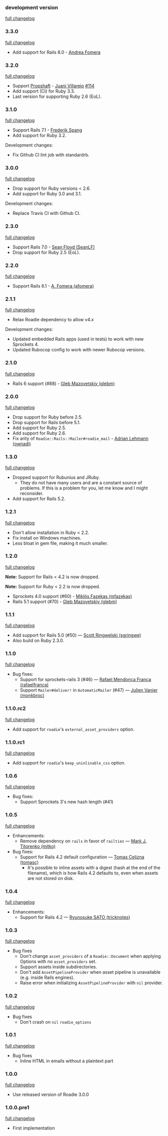 ### development version

[full changelog](https://github.com/Mange/roadie-rails/compare/v3.3.0...master)

### 3.3.0

[full changelog](https://github.com/Mange/roadie-rails/compare/v3.2.0...v3.3.0)

- Add support for Rails 8.0 - [Andrea Fomera](https://github.com/afomera)

### 3.2.0

[full changelog](https://github.com/Mange/roadie-rails/compare/v3.1.0...v3.2.0)

- Support [Propshaft](https://github.com/rails/propshaft) - [Juani Villarejo](https://github.com/jvillarejo) [#114](https://github.com/Mange/roadie-rails/pull/114)
- Add support (CI) for Ruby 3.3.
- Last version for supporting Ruby 2.6 (EoL).

### 3.1.0

[full changelog](https://github.com/Mange/roadie-rails/compare/v3.0.0...v3.1.0)

- Support Rails 7.1 - [Frederik Spang](https://github.com/frederikspang)
- Add support for Ruby 3.2.

Development changes:

- Fix Github CI lint job with standardrb.

### 3.0.0

[full changelog](https://github.com/Mange/roadie-rails/compare/v2.3.0...v3.0.0)

- Drop support for Ruby versions < 2.6.
- Add support for Ruby 3.0 and 3.1.

Development changes:

- Replace Travis CI with Github CI.

### 2.3.0

[full changelog](https://github.com/Mange/roadie-rails/compare/v2.2.0...v2.3.0)

- Support Rails 7.0 - [Sean Floyd (SeanLF)](https://github.com/SeanLF)
- Drop support for Ruby 2.5 (EoL).

### 2.2.0

[full changelog](https://github.com/Mange/roadie-rails/compare/v2.1.1...v2.2.0)

- Support Rails 6.1 - [A. Fomera (afomera)](https://github.com/afomera)

### 2.1.1

[full changelog](https://github.com/Mange/roadie-rails/compare/v2.1.0...v2.1.1)

- Relax Roadie dependency to allow v4.x

Development changes:

- Updated embedded Rails apps (used in tests) to work with new Sprockets 4.
- Updated Rubocop config to work with newer Rubocop versions.

### 2.1.0

[full changelog](https://github.com/Mange/roadie-rails/compare/v2.0.0...v2.1.0)

- Rails 6 support (#88) - [Gleb Mazovetskiy (glebm)](https://github.com/glebm)

### 2.0.0

[full changelog](https://github.com/Mange/roadie-rails/compare/v1.3.0...v2.0.0)

- Drop support for Ruby before 2.5.
- Drop support for Rails before 5.1.
- Add support for Ruby 2.5.
- Add support for Ruby 2.6.
- Fix arity of `Roadie::Rails::Mailer#roadie_mail` - [Adrian Lehmann (ownadi)](https://github.com/ownadi)

### 1.3.0

[full changelog](https://github.com/Mange/roadie-rails/compare/v1.2.1...v1.3.0)

- Dropped support for Rubunius and JRuby.
  - They do not have many users and are a constant source of problems. If this is a problem for you, let me know and I might reconsider.
- Add support for Rails 5.2.

### 1.2.1

[full changelog](https://github.com/Mange/roadie-rails/compare/v1.2.0...v1.2.1)

- Don't allow installation in Ruby < 2.2.
- Fix install on Windows machines.
- Less bloat in gem file, making it much smaller.

### 1.2.0

[full changelog](https://github.com/Mange/roadie-rails/compare/v1.1.1...v1.2.0)

**Note:** Support for Rails < 4.2 is now dropped.

**Note:** Support for Ruby < 2.2 is now dropped.

- Sprockets 4.0 support (#60) - [Miklós Fazekas (mfazekas)](https://github.com/mfazekas)
- Rails 5.1 support (#70) - [Gleb Mazovetskiy (glebm)](https://github.com/glebm)

### 1.1.1

[full changelog](https://github.com/Mange/roadie-rails/compare/v1.1.0...v1.1.1)

- Add support for Rails 5.0 (#50) — [Scott Ringwelski (sgringwe)](https://github.com/sgringwe)
- Also build on Ruby 2.3.0.

### 1.1.0

[full changelog](https://github.com/Mange/roadie-rails/compare/v1.1.0.rc2...v1.1.0)

- Bug fixes:
  - Support for sprockets-rails 3 (#46) — [Rafael Mendonça França (rafaelfranca)](https://github.com/rafaelfranca)
  - Support `Mailer#deliver!` in `AutomaticMailer` (#47) — [Julien Vanier (monkbroc)](https://github.com/monkbroc)

### 1.1.0.rc2

[full changelog](https://github.com/Mange/roadie-rails/compare/v1.1.0.rc1...v1.1.0.rc2)

- Add support for `roadie`'s `external_asset_providers` option.

### 1.1.0.rc1

[full changelog](https://github.com/Mange/roadie-rails/compare/v1.0.6...v1.1.0.rc1)

- Add support for `roadie`'s `keep_uninlinable_css` option.

### 1.0.6

[full changelog](https://github.com/Mange/roadie-rails/compare/v1.0.5...v1.0.6)

- Bug fixes:
  - Support Sprockets 3's new hash length (#41)

### 1.0.5

[full changelog](https://github.com/Mange/roadie-rails/compare/v1.0.4...v1.0.5)

- Enhancements:
  - Remove dependency on `rails` in favor of `railties` — [Mark J. Titorenko (mjtko)](https://github.com/mjtko)
- Bug fixes:
  - Support for Rails 4.2 default configuration — [Tomas Celizna (tomasc)](https://github.com/tomasc)
    - It's possible to inline assets with a digest (hash at the end of the filename), which is how Rails 4.2 defaults to, even when assets are not stored on disk.

### 1.0.4

[full changelog](https://github.com/Mange/roadie-rails/compare/v1.0.3...v1.0.4)

- Enhancements:
  - Support for Rails 4.2 — [Ryunosuke SATO (tricknotes)](https://github.com/tricknotes)

### 1.0.3

[full changelog](https://github.com/Mange/roadie-rails/compare/v1.0.2...v1.0.3)

- Bug fixes
  - Don't change `asset_providers` of a `Roadie::Document` when applying Options with no `asset_providers` set.
  - Support assets inside subdirectories.
  - Don't add `AssetPipelineProvider` when asset pipeline is unavailable (e.g. inside Rails engines).
  - Raise error when initializing `AssetPipelineProvider` with `nil` provider.

### 1.0.2

[full changelog](https://github.com/Mange/roadie-rails/compare/v1.0.1...v1.0.2)

- Bug fixes
  - Don't crash on `nil` `roadie_options`

### 1.0.1

[full changelog](https://github.com/Mange/roadie-rails/compare/v1.0.0...v1.0.1)

- Bug fixes
  - Inline HTML in emails without a plaintext part

### 1.0.0

[full changelog](https://github.com/Mange/roadie-rails/compare/v1.0.0.pre1...v1.0.0)

- Use released version of Roadie 3.0.0

### 1.0.0.pre1

[full changelog](https://github.com/Mange/roadie-rails/compare/0000000...v1.0.0.pre1)

- First implementation
